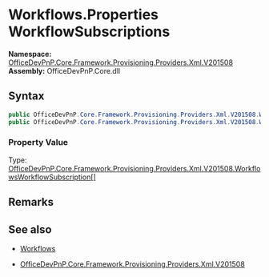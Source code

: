 # Workflows.Properties WorkflowSubscriptions
  

**Namespace:** [OfficeDevPnP.Core.Framework.Provisioning.Providers.Xml.V201508](OfficeDevPnP.Core.Framework.Provisioning.Providers.Xml.V201508.md)  
**Assembly:** OfficeDevPnP.Core.dll  
## Syntax
```C#
public OfficeDevPnP.Core.Framework.Provisioning.Providers.Xml.V201508.WorkflowsWorkflowSubscription[] WorkflowSubscriptions { get; }
public OfficeDevPnP.Core.Framework.Provisioning.Providers.Xml.V201508.WorkflowsWorkflowSubscription[] WorkflowSubscriptions { set; }
```

### Property Value
Type: [OfficeDevPnP.Core.Framework.Provisioning.Providers.Xml.V201508.WorkflowsWorkflowSubscription[]](OfficeDevPnP.Core.Framework.Provisioning.Providers.Xml.V201508.WorkflowsWorkflowSubscription[].md) 

## Remarks 

## See also
- [Workflows](Workflows.md) 

- [OfficeDevPnP.Core.Framework.Provisioning.Providers.Xml.V201508](OfficeDevPnP.Core.Framework.Provisioning.Providers.Xml.V201508.md)
